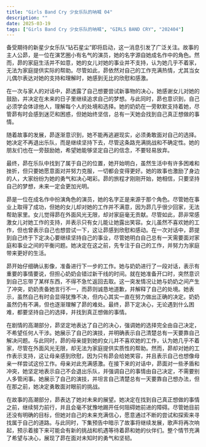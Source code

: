 ```yaml
---
title: "Girls Band Cry 少女乐队的呐喊 04"
description: ""
date: 2025-03-19
tags: ["Girls Band Cry 少女乐队的呐喊", "GIRLS BAND CRY", "202404"]
---
```


备受期待的新星少女乐队“钻石星尘”即将启动，这一消息引发了广泛关注。故事的主人公昴，是一位在演艺圈小有名气的演员，她的名字源自她成名作中的角色。然而，昴的家庭生活并不如意，她的女儿对她的事业并不支持，认为她几乎不着家，无法为家庭提供实际的帮助。尽管如此，昴依然对自己的工作充满热情，尤其当女儿偶尔表达对她的支持和理解时，她感到无比的欣慰和感激。

在一次与家人的对话中，昴透露了自己想要尝试新事物的决心，她感谢女儿对她的鼓励，并决定在未来的日子里继续追求自己的梦想。与此同时，昴也意识到，自己必须学会体谅他人，理解每个人的处境和选择。她的奶奶在一旁默默支持着她，尽管昴有时会感到迷茫和困惑，但她始终坚信，总有一天她会找到自己真正想做的事情。

随着故事的发展，昴逐渐意识到，她不能再逃避现实，必须勇敢面对自己的选择。她决定不再退出乐队，而是继续坚持下去，尽管这条路充满挑战和不确定性。她的朋友们也在一旁鼓励她，希望她能够坚定自己的信念，不要轻易放弃。

最终，昴在乐队中找到了属于自己的位置，她开始明白，虽然生活中有许多困难和挫折，但只要她愿意面对并努力克服，一切都会变得更好。她的故事也激励了身边的人，大家纷纷为她的勇气和决心喝彩。昴的旅程才刚刚开始，她相信，只要坚持自己的梦想，未来一定会更加光明。

昴是一位在成名作中扮演角色的演员，她的名字正是来源于那个角色。尽管她在事业上取得了成功，但她的女儿却对她的工作并不满意，因为昴几乎很少回家，无法帮助家里。女儿觉得昴在外面风光无限，却对家庭毫无贡献。尽管如此，昴非常感激女儿对她工作的支持，并表示只有女儿能让她露出笑容。女儿虽然不喜欢她的工作，但也曾表示自己也想尝试一下，这让昴感到欣慰和感动。在一次对话中，昴提到自己终于下定决心要继续坚持自己的事业，尽管她明白自己总有一天需要面对家庭和事业之间的平衡问题。她决定在这之前，先专注于自己的工作，并努力为家庭带来更好的生活。

昴开始仔细确认影像，准备进行下一步的工作。她与奶奶进行了一段对话，表示有重要的事情要说，但担心奶奶会错过新干线的时间。就在她准备开口时，突然意识到自己忘带了某样东西，不得不急忙返回去取。这一突发情况让她与奶奶之间产生了冲突，奶奶责备她言行不一，而昴则诚恳地道歉，并解释了自己的处境。她表示，虽然自己有时会显得犹豫不决，但内心其实一直在努力做出正确的决定。奶奶虽然仍有不满，但也逐渐理解了昴的难处。最终，昴下定决心，无论遇到什么困难，都要坚持自己的选择，并找到真正想做的事情。

在剧情的高潮部分，昴坚定地表达了自己的决心，强调她的选择完全由自己决定，不希望任何人干涉。她展示了自己的演技，并明确表示自己清楚总有一天要靠自己解决问题。与此同时，昴的母亲提到她的女儿并不喜欢她的工作，认为她几乎不着家，尽管在外面风光无限，却无法为家庭提供实质性的帮助。然而，昴却对她的工作表示支持，这让母亲感到欣慰，因为只有昴会给她笑容，并且表示自己也想像母亲一样尝试这份工作。母亲对此充满感激。在接下来的对话中，昴面对一些矛盾和冲突，她坚定地表示自己不会退出乐队，并强调自己的事情由自己决定，不需要别人多管闲事。她展示了自己的演技，并坦言自己清楚总有一天要靠自己想办法，但在那之前，她决定勇敢面对眼前的挑战。

在故事的高潮部分，昴表达了她对未来的展望。她决定在找到自己真正想做的事情之前，继续努力前行，并且会毫不犹豫地踢开任何阻碍她前进的障碍。尽管她目前还没有明确的目标，但她对自己的未来充满信心，愿意通过不断的尝试和探索来寻找属于自己的道路。与此同时，下集预告中暗示了故事将继续发展，歌声将再次响起，预示着接下来可能会有新的挑战和机遇等待着昴和她的伙伴们。整个情节充满了希望与决心，展现了昴在面对未知时的勇气和坚韧。